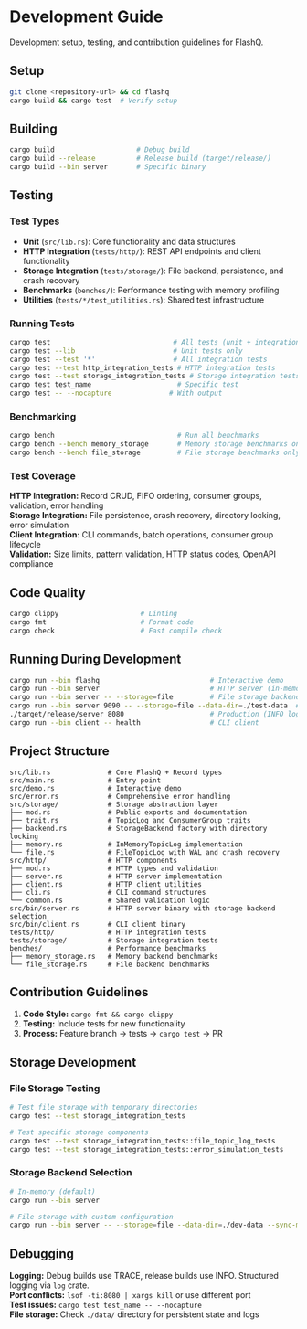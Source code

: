 # Development Guide

Development setup, testing, and contribution guidelines for FlashQ.

## Setup

```bash
git clone <repository-url> && cd flashq
cargo build && cargo test  # Verify setup
```

## Building

```bash
cargo build                    # Debug build
cargo build --release          # Release build (target/release/)
cargo build --bin server       # Specific binary
```

## Testing

### Test Types

- **Unit** (`src/lib.rs`): Core functionality and data structures
- **HTTP Integration** (`tests/http/`): REST API endpoints and client functionality
- **Storage Integration** (`tests/storage/`): File backend, persistence, and crash recovery
- **Benchmarks** (`benches/`): Performance testing with memory profiling
- **Utilities** (`tests/*/test_utilities.rs`): Shared test infrastructure

### Running Tests

```bash
cargo test                              # All tests (unit + integration)
cargo test --lib                        # Unit tests only
cargo test --test '*'                   # All integration tests
cargo test --test http_integration_tests # HTTP integration tests
cargo test --test storage_integration_tests # Storage integration tests
cargo test test_name                     # Specific test
cargo test -- --nocapture              # With output
```

### Benchmarking

```bash
cargo bench                              # Run all benchmarks
cargo bench --bench memory_storage       # Memory storage benchmarks only
cargo bench --bench file_storage         # File storage benchmarks only
```

### Test Coverage

**HTTP Integration:** Record CRUD, FIFO ordering, consumer groups, validation, error handling  
**Storage Integration:** File persistence, crash recovery, directory locking, error simulation  
**Client Integration:** CLI commands, batch operations, consumer group lifecycle  
**Validation:** Size limits, pattern validation, HTTP status codes, OpenAPI compliance

## Code Quality

```bash
cargo clippy                    # Linting
cargo fmt                       # Format code  
cargo check                     # Fast compile check
```

## Running During Development

```bash
cargo run --bin flashq                           # Interactive demo
cargo run --bin server                           # HTTP server (in-memory, TRACE logging)
cargo run --bin server -- --storage=file         # File storage backend
cargo run --bin server 9090 -- --storage=file --data-dir=./test-data  # Custom config
./target/release/server 8080                     # Production (INFO logging)
cargo run --bin client -- health                 # CLI client
```

## Project Structure

```
src/lib.rs              # Core FlashQ + Record types
src/main.rs             # Entry point 
src/demo.rs             # Interactive demo
src/error.rs            # Comprehensive error handling
src/storage/            # Storage abstraction layer
├── mod.rs              # Public exports and documentation
├── trait.rs            # TopicLog and ConsumerGroup traits
├── backend.rs          # StorageBackend factory with directory locking
├── memory.rs           # InMemoryTopicLog implementation
└── file.rs             # FileTopicLog with WAL and crash recovery
src/http/               # HTTP components
├── mod.rs              # HTTP types and validation
├── server.rs           # HTTP server implementation
├── client.rs           # HTTP client utilities
├── cli.rs              # CLI command structures
└── common.rs           # Shared validation logic
src/bin/server.rs       # HTTP server binary with storage backend selection
src/bin/client.rs       # CLI client binary
tests/http/             # HTTP integration tests
tests/storage/          # Storage integration tests
benches/                # Performance benchmarks
├── memory_storage.rs   # Memory backend benchmarks
└── file_storage.rs     # File backend benchmarks
```

## Contribution Guidelines

1. **Code Style:** `cargo fmt && cargo clippy` 
2. **Testing:** Include tests for new functionality
3. **Process:** Feature branch → tests → `cargo test` → PR

## Storage Development

### File Storage Testing

```bash
# Test file storage with temporary directories
cargo test --test storage_integration_tests

# Test specific storage components  
cargo test --test storage_integration_tests::file_topic_log_tests
cargo test --test storage_integration_tests::error_simulation_tests
```

### Storage Backend Selection

```bash
# In-memory (default)
cargo run --bin server

# File storage with custom configuration
cargo run --bin server -- --storage=file --data-dir=./dev-data --sync-mode=periodic --wal-commit-threshold=100
```

## Debugging

**Logging:** Debug builds use TRACE, release builds use INFO. Structured logging via `log` crate.  
**Port conflicts:** `lsof -ti:8080 | xargs kill` or use different port  
**Test issues:** `cargo test test_name -- --nocapture`  
**File storage:** Check `./data/` directory for persistent state and logs